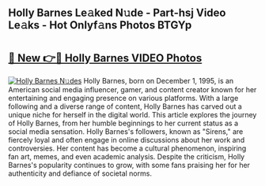## Holly Barnes Le𝚊ked N𝚞de - Part-hsj Video Le𝚊ks - Hot Onlyf𝚊ns Photos BTGYp

# <h2><a href="http://ab55732.deff.icu/?id=Holly+Barnes">🔗 New 👉🔴 Holly Barnes VIDEO Photos</a></h2>

[![Holly Barnes N𝚞des](https://i.imgur.com/rIISA9y.gif)](http://ab55732.deff.icu/?id=Holly+Barnes)
Holly Barnes, born on December 1, 1995, is an American social media influencer, gamer, and content creator known for her entertaining and engaging presence on various platforms. With a large following and a diverse range of content, Holly Barnes has carved out a unique niche for herself in the digital world. This article explores the journey of Holly Barnes, from her humble beginnings to her current status as a social media sensation. Holly Barnes's followers, known as "Sirens," are fiercely loyal and often engage in online discussions about her work and controversies. Her content has become a cultural phenomenon, inspiring fan art, memes, and even academic analysis. Despite the criticism, Holly Barnes's popularity continues to grow, with some fans praising her for her authenticity and defiance of societal norms.
